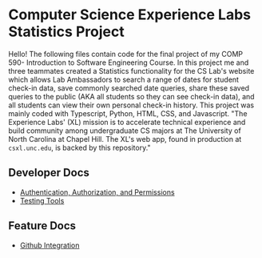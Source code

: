 # Computer Science Experience Labs Statistics Project

Hello! The following files contain code for the final project of my COMP 590- Introduction to Software Engineering Course. In this project me and three teammates created a Statistics functionality for the CS Lab's website which allows Lab Ambassadors to search a range of dates for student check-in data, save commonly searched date queries, share these saved queries to the public (AKA all students so they can see check-in data), and all students can view their own personal check-in history. This project was mainly coded with Typescript, Python, HTML, CSS, and Javascript.
"The Experience Labs' (XL) mission is to accelerate technical experience and build community among undergraduate CS majors at The University of North Carolina at Chapel Hill. The XL's web app, found in production at `csxl.unc.edu`, is backed by this repository."

## Developer Docs

* [Authentication, Authorization, and Permissions](docs/auth.md)
* [Testing Tools](docs/testing.md)

## Feature Docs

* [Github Integration](docs/github_integration.md)
